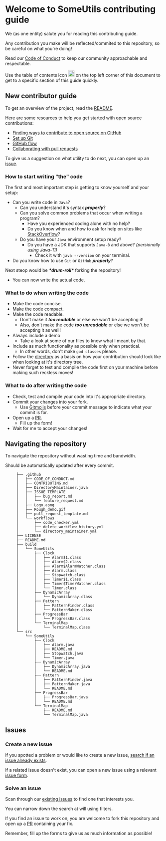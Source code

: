 # Welcome to SomeUtils contributing guide

We (as one entity) salute you for reading this contributing guide.

Any contribution you make will be reflected/commited to this repository, so be careful on what you're doing! 

Read our [Code of Conduct](./CODE_OF_CONDUCT.md) to keep our community approachable and respectable.

Use the table of contents icon <img src="https://github.com/github/docs/blob/7ada1b26cf14e242d78ddf021ab743158b6a87f2/assets/images/table-of-contents.png" width="20em" height="20em" /> on the top left corner of this document to get to a specific section of this guide quickly.

## New contributor guide

To get an overview of the project, read the [README](README.md).

Here are some resources to help you get started with open source contributions:

- [Finding ways to contribute to open source on GitHub](https://docs.github.com/en/get-started/exploring-projects-on-github/finding-ways-to-contribute-to-open-source-on-github)
- [Set up Git](https://docs.github.com/en/get-started/quickstart/set-up-git)
- [GitHub flow](https://docs.github.com/en/get-started/quickstart/github-flow)
- [Collaborating with pull requests](https://docs.github.com/en/github/collaborating-with-pull-requests)

To give us a suggestion on what utility to do next, you can open up an [issue](https://github.com/JumperBot/Java-SomeUtils/issues/new/choose).

### How to start writing "the" code

The first and most important step is getting to know yourself and your setup:
  - Can you write code in `Java`?
    - Can you understand it's syntax ***properly***?
    - Can you solve common problems that occur when writing a program?
      - Have you experienced coding alone with no help?
      - Do you know when and how to ask for help on sites like [StackOverflow](https://stackoverflow.com/)? 
    - Do you have your `Java` environment setup ready?
      - Do you have a JDK that supports `Java-8` and above? *(persionally using Java-11)*
        - Check it with `java --version` on your terminal.
  - Do you know how to use `Git` or `GitHub` ***properly***?

Next steop would be ***\*drum-roll\**** forking the repository!
  - You can now write the actual code.

### What to do when writing the code

  - Make the code concise.
  - Make the code compact.
  - Make the code readable.
    - Don't make it ***too readable*** or else we won't be accepting it!
    - Also, don't make the code ***too unreadable*** or else we won't be accepting it as well!
  - Always include a demo
    - Take a look at some of our files to know what I meant by that.
  - Include as much functionality as possible only when practical.
    - In other words, don't make `god classes` please.
  - Follow the [directory](./CONTRIBUTING.md#navigating-the-repository) as a basis on how your contribution should look like when looking at it's directory tree.
  - Never forget to test and compile the code first on your machine before making such reckless moves!

### What to do after writing the code

  - Check, test and compile your code into it's appropriate directory.
  - Commit your changes into your fork.
    - Use [Gitmojis](https://gitmoji.kaki87.net/) before your commit message to indicate what your commit is for.  
  - Open up a [PR](https://github.com/JumperBot/Java-SomeUtils/compare).
    - Fill up the form!
  - Wait for me to accept your changes!

## Navigating the repository

To navigate the repository without wasting time and bandwidth.

Should be automatically updated after every commit.

```shell
     ├── .github
     │   ├── CODE_OF_CONDUCT.md
     │   ├── CONTRIBUTING.md
     │   ├── DirectoryMaintainer.java
     │   ├── ISSUE_TEMPLATE
     │   │   ├── bug_report.md
     │   │   └── feature_request.md
     │   ├── Logo.apng
     │   ├── Rough_demo.gif
     │   ├── pull_request_template.md
     │   └── workflows
     │       ├── code_checker.yml
     │       ├── delete_workflow_history.yml
     │       └── directory_maintainer.yml
     ├── LICENSE
     ├── README.md
     ├── build
     │   └── SomeUtils
     │       ├── Clock
     │       │   ├── Alarm$1.class
     │       │   ├── Alarm$2.class
     │       │   ├── Alarm$AlarmWatcher.class
     │       │   ├── Alarm.class
     │       │   ├── Stopwatch.class
     │       │   ├── Timer$1.class
     │       │   ├── Timer$TimerWatcher.class
     │       │   └── Timer.class
     │       ├── DynamicArray
     │       │   └── DynamicArray.class
     │       ├── Pattern
     │       │   ├── PatternFinder.class
     │       │   └── PatternMaker.class
     │       ├── ProgressBar
     │       │   └── ProgressBar.class
     │       └── TerminalMap
     │           └── TerminalMap.class
     └── src
         └── SomeUtils
             ├── Clock
             │   ├── Alarm.java
             │   ├── README.md
             │   ├── Stopwatch.java
             │   └── Timer.java
             ├── DynamicArray
             │   ├── DynamicArray.java
             │   └── README.md
             ├── Pattern
             │   ├── PatternFinder.java
             │   ├── PatternMaker.java
             │   └── README.md
             ├── ProgressBar
             │   ├── ProgressBar.java
             │   └── README.md
             └── TerminalMap
                 ├── README.md
                 └── TerminalMap.java
```

## Issues

### Create a new issue

If you spotted a problem or would like to create a new issue, [search if an issue already exists](https://docs.github.com/en/github/searching-for-information-on-github/searching-on-github/searching-issues-and-pull-requests#search-by-the-title-body-or-comments).

If a related issue doesn't exist, you can open a new issue using a relevant [issue form](https://github.com/JumperBot/Java-SomeUtils/issues/new/choose). 

### Solve an issue

Scan through our [existing issues](https://github.com/JumperBot/Java-SomeUtils/issues) to find one that interests you.

You can narrow down the search at will using filters.

If you find an issue to work on, you are welcome to fork this repository and open up a [PR](https://github.com/JumperBot/Java-SomeUtils/compare) containing your fix.

Remember, fill up the forms to give us as much information as possible!
